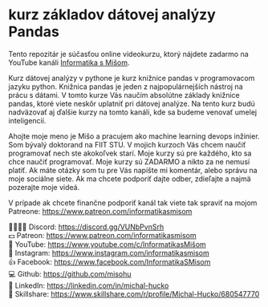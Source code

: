 # kurz základov dátovej analýzy Pandas
Tento repozitár je súčasťou online videokurzu, ktorý nájdete zadarmo na YouTube kanáli [Informatika s Mišom](https://www.youtube.com/c/InformatikasMi%C5%A1om). 

Kurz dátovej analýzy v pythone je kurz knižnice pandas v programovacom jazyku python. Knižnica pandas je jeden z najpopulárnejších nástroj na prácu s dátami. V tomto kurze Vás naučím absolútne základy  knižnice pandas, ktoré viete neskôr uplatniť pri dátovej analýze. Na tento kurz budú nadväzovať aj ďalšie kurzy na tomto kanáli, kde sa budeme venovať umelej inteligencií.

Ahojte moje meno je Mišo a pracujem ako machine learning devops inžinier. Som bývalý doktorand na FIIT STU. V mojich kurzoch Vás chcem naučiť programovať nech ste akokoľvek starí. Moje kurzy sú pre každého, kto sa chce naučiť programovať. Moje kurzy sú ZADARMO a nikto za ne nemusí platiť. Ak máte otázky som tu pre Vás napíšte mi komentár, alebo správu na moje sociálne siete. Ak ma chcete podporiť dajte odber, zdieľajte a najmä pozerajte moje videá.

V prípade ak chcete finančne podporiť kanál tak viete tak spraviť na mojom Patreone: https://www.patreon.com/informatikasmisom 

👨‍👩‍👧‍👦 Discord: https://discord.gg/VUNbPvnSrh</br>
💵 Patreon: https://www.patreon.com/informatikasmisom</br>
🎥 YouTube: https://www.youtube.com/c/InformatikasMišom</br>
📸 Instagram: https://www.instagram.com/informatikasmisom</br>
👍 Facebook: https://www.facebook.com/InformatikaSMisom</br>
💻 Github: https://github.com/misohu</br>
🤵 LinkedIn: https://linkedin.com/in/michal-hucko</br>
🏫 Skillshare: https://www.skillshare.com/r/profile/Michal-Hucko/680547770</br>
